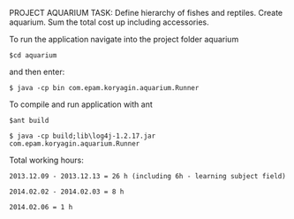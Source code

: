 PROJECT AQUARIUM
TASK:
Define hierarchy of fishes and reptiles. Create aquarium. 
Sum the total cost up including accessories.

To run the application navigate into the project folder aquarium 

	$cd aquarium
    
and then enter:

	$ java -cp bin com.epam.koryagin.aquarium.Runner
	
To compile and run application with ant

	$ant build

	$ java -cp build;lib\log4j-1.2.17.jar com.epam.koryagin.aquarium.Runner
	
Total working hours:

	2013.12.09 - 2013.12.13 = 26 h (including 6h - learning subject field)

	2014.02.02 - 2014.02.03 = 8 h
	
	2014.02.06 = 1 h
	